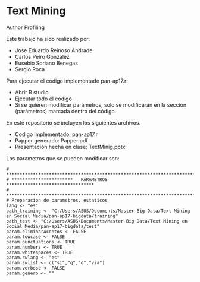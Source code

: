 # Text Mining
Author Profiling

Este trabajo ha sido realizado por:
- Jose Eduardo Reinoso Andrade
- Carlos Peiro Gonzalez
- Eusebio Soriano Benegas
- Sergio Roca

Para ejecutar el codigo implementado pan-ap17.r:
- Abrir R studio
- Ejecutar todo el código
- Si se quieren modificar parámetros, solo se modificarán en la sección (parámetros) marcada dentro del código.

En este repositorio se incluyen los siguientes archivos.
- Codigo implementado: pan-ap17.r
- Papper generado: Papper.pdf
- Presentación hecha en clase: TextMinig.pptx


  
Los parametros que se pueden modificar son:

```{r}
# **************************************************************************
# ***********************   PARAMETROS     *********************************
# **************************************************************************
# Preparacion de parametros, estaticos
lang <- "es"
path_training <- "C:/Users/ASUS/Documents/Master Big Data/Text Mining en Social Media/pan-ap17-bigdata/training"
path_test <- "C:/Users/ASUS/Documents/Master Big Data/Text Mining en Social Media/pan-ap17-bigdata/test"
param.eliminarAcentos <- FALSE
param.lowcase <- FALSE
param.punctuations <- TRUE
param.numbers <- TRUE
param.whitespaces <- TRUE
param.swlang <- "es"
param.swlist <- c("si","q","d","via")
param.verbose <- FALSE
param.genero <- ""
```
